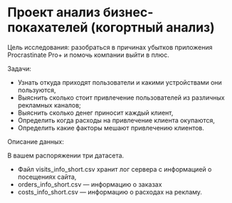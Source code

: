 # Проект анализ бизнес-покахателей (когортный анализ)

Цель исследования: разобраться в причинах убытков приложения Procrastinate Pro+ и помочь компании выйти в плюс.  

Задачи:  

- Узнать откуда приходят пользователи и какими устройствами они пользуются,
- Выяснить сколько стоит привлечение пользователей из различных рекламных каналов;
- Выяснить сколько денег приносит каждый клиент,
- Определить когда расходы на привлечение клиента окупаются,
- Определить какие факторы мешают привлечению клиентов.

Описание данных: 

В вашем распоряжении три датасета.
- Файл visits_info_short.csv хранит лог сервера с информацией о посещениях сайта,
- orders_info_short.csv — информацию о заказах
- costs_info_short.csv — информацию о расходах на рекламу.